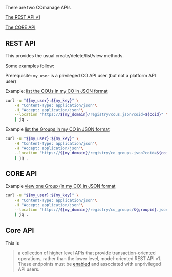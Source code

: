 
There are two COmanage APIs

[The REST API v1](https://spaces.at.internet2.edu/display/COmanage/REST+API+v1)

[The CORE API](https://spaces.at.internet2.edu/display/COmanage/Core+API)

## REST API

This provides the usual create/delete/list/view methods.

Some examples follow:

Prerequisite: `my_user` is a privileged CO API user (but not a platform API user)

Example: [list the COUs in my CO in JSON format](https://spaces.at.internet2.edu/display/COmanage/COU+API#COUAPI-View%28perCO%29)
```bash
curl -u "${my_user}:${my_key}" \
    -H "Content-Type: application/json"\
    -H "Accept: application/json"\
    --location "https://${my_domain}/registry/cous.json?coid=${coid}" \
    | jq .
```

Example [list the Groups in my CO in JSON format](https://spaces.at.internet2.edu/display/COmanage/CoGroup+API#CoGroupAPI-View%28perCO%29)
```bash
curl -u "${my_user}:${my_key}" \
    -H "Content-Type: application/json"\
    -H "Accept: application/json"\
    --location "https://${my_domain}/registry/co_groups.json?coid=${coid}" \
    | jq .
```

## CORE API

Example [view one Group (in my CO) in JSON format](https://spaces.at.internet2.edu/display/COmanage/CoGroup+API#CoGroupAPI-View%28one%29)
```bash
curl -u "${my_user}:${my_key}" \
    -H "Content-Type: application/json"\
    -H "Accept: application/json"\
    --location "https://${my_domain}/registry/co_groups/${groupid}.json" \
    | jq .
```

## Core API
This is
> a collection of higher level APIs that provide transaction-oriented operations,
> rather than the lower level, model-oriented REST API v1.
These endpoints must be [enabled](https://spaces.at.internet2.edu/display/COmanage/Core+API#CoreAPI-EnablingCoreAPIs) and associated with unprivileged API users.
